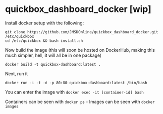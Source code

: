 # quickbox_dashboard_docker [wip]

Install docker setup with the following:
```
git clone https://github.com/JMSDOnline/quickbox_dashboard_docker.git /etc/quickbox
cd /etc/quickbox && bash install.sh
```

Now build the image (this will soon be hosted on DockerHub, making this much simpler, hell, it will all be in one package)
```
docker build -t quickbox-dashboard:latest .
```

Next, run it
```
docker run -i -t -d -p 80:80 quickbox-dashboard:latest /bin/bash
```

You can enter the image with `docker exec -it [container-id] bash`

Containers can be seen with `docker ps` - Images can be seen with `docker images`
